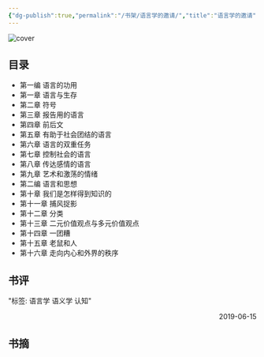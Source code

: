 ```yaml
---
{"dg-publish":true,"permalink":"/书架/语言学的邀请/","title":"语言学的邀请"}
---
```



![cover](https://s2.loli.net/2025/10/10/m2cOCNpWHlRUPhX.png)

## 目录


  - 第一编  语言的功用
  - 第一章  语言与生存
  - 第二章  符号
  - 第三章  报告用的语言
  - 第四章  前后文
  - 第五章  有助于社会团结的语言
  - 第六章  语言的双重任务
  - 第七章  控制社会的语言
  - 第八章  传达感情的语言
  - 第九章  艺术和激荡的情绪
  - 第二编  语言和思想
  - 第十章  我们是怎样得到知识的
  - 第十一章  捕风捉影
  - 第十二章  分类
  - 第十三章  二元价值观点与多元价值观点
  - 第十四章  一团糟
  - 第十五章  老鼠和人
  - 第十六章  走向内心和外界的秩序

## 书评

"标签: 语言学 语义学 认知"

<p align="right">2019-06-15</p>

## 书摘